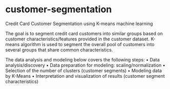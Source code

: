 # customer-segmentation
Credit Card Customer Segmentation using K-means machine learning

The goal is to segment credit card customers into similar groups based on customer characteristics/features provided in the customer dataset. 
K-means algorithm is used to segment the overall pool of customers into several groups that share common characteristics. 

The data analysis and modeling below covers the following steps:
•	Data analysis/discovery
•	Data preparation for modeling: scaling/normalization
•	Selection of the number of clusters (customer segments)
•	Modeling data by K-Means
•	Interpretation and visualization of results (customer segment characteristics)
